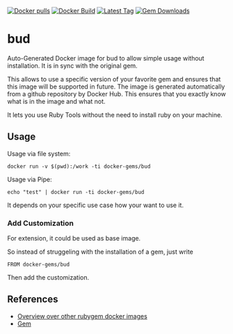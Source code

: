 [![Docker pulls](https://img.shields.io/docker/pulls/rubygem/bud.svg)](https://hub.docker.com/r/rubygem/bud/)
[![Docker Build](https://img.shields.io/docker/automated/rubygem/bud.svg)](https://hub.docker.com/r/rubygem/bud/)
[![Latest Tag](https://img.shields.io/github/tag/docker-rubygem/bud.svg)](https://hub.docker.com/r/rubygem/bud/)
[![Gem Downloads](https://img.shields.io/gem/dt/bud.svg)](https://rubygems.org/gems/bud/)
# bud

Auto-Generated Docker image for bud to allow simple usage without installation.
It is in sync with the original gem.

This allows to use a specific version of your favorite gem and ensures that this image will be supported in future.
The image is generated automatically from a github repository by Docker Hub.
This ensures that you exactly know what is in the image and what not.

It lets you use Ruby Tools without the need to install ruby on your machine.

## Usage

Usage via file system:

`docker run -v $(pwd):/work -ti docker-gems/bud`

Usage via Pipe:

`echo "test" | docker run -ti docker-gems/bud`

It depends on your specific use case how your want to use it.

### Add Customization

For extension, it could be used as base image.

So instead of struggeling with the installation of a gem, just write

`FROM docker-gems/bud`

Then add the customization.

## References

 - [Overview over other rubygem docker images](https://github.com/thinkbot/docker-rubygem)
 - [Gem](https://rubygems.org/gems/bud/)
